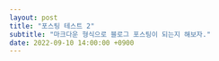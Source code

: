 ```yaml
---
layout: post
title: "포스팅 테스트 2"
subtitle: "마크다운 형식으로 블로그 포스팅이 되는지 해보자."
date: 2022-09-10 14:00:00 +0900
---
```

